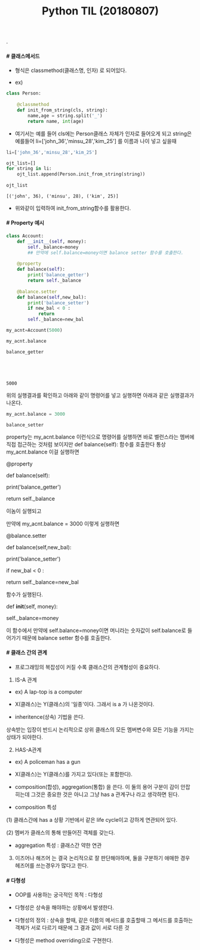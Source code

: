 ﻿---
layout: post
title: "Python TIL (20180807)"
tags: [Python]
comments: true
---

.

#### # 클래스메서드

- 형식은 classmethod(클래스명, 인자) 로 되어있다. 

- ex)


```python
class Person:
    
    @classmethod
    def init_from_string(cls, string):
        name,age = string.split('_')
        return name, int(age)
```

- 여기서는 예를 들어 cls에는 Person클래스 자체가 인자로 들어오게 되고 string은 예를들어 li=['john_36','minsu_28','kim_25'] 를 이름과 나이 넣고 싶을때


```python
li=['john_36','minsu_28','kim_25'] 

ojt_list=[]
for string in li:
    ojt_list.append(Person.init_from_string(string))
    
ojt_list
```




    [('john', 36), ('minsu', 28), ('kim', 25)]



- 위와같이 입력하여 init_from_string함수를 활용한다.

#### # Property 예시


```python
class Account:    
    def __init__(self, money):
        self._balance=money
        ## 만약에 self.balance=money이면 balance setter 함수를 호출한다.
        
    @property
    def balance(self):
        print('balance_getter')
        return self._balance
    
    @balance.setter
    def balance(self,new_bal):
        print('balance_setter')
        if new_bal < 0 :
            return
        self._balance=new_bal
```


```python
my_acnt=Account(5000)

my_acnt.balance
```

    balance_getter
    




    5000



위의 실행결과를 확인하고 아래와 같이 명령어를 넣고 실행하면 아래과 같은 실행결과가 나온다.


```python
my_acnt.balance = 3000
```

    balance_setter
    

 property는 my_acnt.balance 이런식으로 명령어를 실행하면 바로 벨런스라는
 멤버에 직접 접근하는 것처럼 보이지만 def balance(self): 함수를 호출한다
 통상 my_acnt.balance 이걸 실행하면

@property

def balance(self):

print('balance_getter')

return self._balance

이놈이 실행되고

만약에 my_acnt.balance = 3000 이렇게 실행하면 

@balance.setter

def balance(self,new_bal):

print('balance_setter')

if new_bal < 0 :

return self._balance=new_bal

함수가 실행된다.

def __init__(self, money):

self._balance=money

이 함수에서 만약에 self.balance=money이면 머니라는
숫자값이 self.balance로 들어가기 때문에 balance setter 함수를 호출한다.

#### # 클래스 간의 관계

- 프로그래밍의 복잡성이 커질 수록 클래스간의 관계형성이 중요하다. 

1) IS-A 관계

- ex) A lap-top is a computer
     
- X(클래스)는 Y(클래스)의 '일종'이다. 그래서 is a 가 나온것이다.
     
- inheritence(상속) 기법을 쓴다. 

상속받는 입장이 반드시 논리적으로 상위 클래스의 모든 멤버변수와 모든 기능을 가지는 상태가 되야한다.	

2) HAS-A관계

- ex) A policeman has a gun

- X(클래스)는 Y(클래스)를 가지고 있다(또는 포함한다).

- composition(합성), aggregation(통합) 을 쓴다. 이 둘의 용어 구분이 감이 안잡히는데 그것은 중요한 것은 아니고 그냥 has a 관계구나 라고 생각하면 된다.

- composition 특성 

(1) 클래스간에 has a 상황 기반에서 같은 life cycle이고 강하게 연관되어 있다.

(2) 멤버가 클래스의 통해 만들어진 객체를 갖는다. 

- aggregation 특성 : 클래스간 약한 연관


3) 이즈어나 해즈어 는 결국 논리적으로 잘 판단해야하며, 둘을 구분하기 애매한 경우 헤즈어를 쓰는경우가 많다고 한다. 


#### # 다형성

- OOP를 사용하는 궁극적인 목적 : 다형성

- 다형성은 상속을 해야하는 상황에서 발생한다.

- 다형성의 정의 : 상속을 할때, 같은 이름의 메서드를 호출할때 그 메서드를 호출하는 객체가 서로 다르기 때문에 그 결과 값이 서로 다른 것

- 다형성은 method overriding으로 구현한다.
